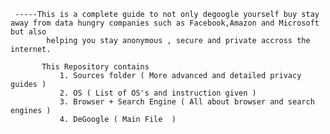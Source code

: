 
     -----This is a complete guide to not only degoogle yourself buy stay away from data hungry companies such as Facebook,Amazon and Microsoft but also
            helping you stay anonymous , secure and private accross the internet.

           This Repository contains
               1. Sources folder ( More advanced and detailed privacy guides )
               2. OS ( List of OS's and instruction given )
               3. Browser + Search Engine ( All about browser and search engines )
               4. DeGoogle ( Main File  )
               